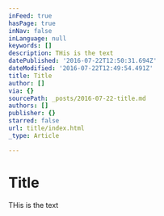```yaml
---
inFeed: true
hasPage: true
inNav: false
inLanguage: null
keywords: []
description: THis is the text
datePublished: '2016-07-22T12:50:31.694Z'
dateModified: '2016-07-22T12:49:54.491Z'
title: Title
author: []
via: {}
sourcePath: _posts/2016-07-22-title.md
authors: []
publisher: {}
starred: false
url: title/index.html
_type: Article

---
```

# Title

THis is the text